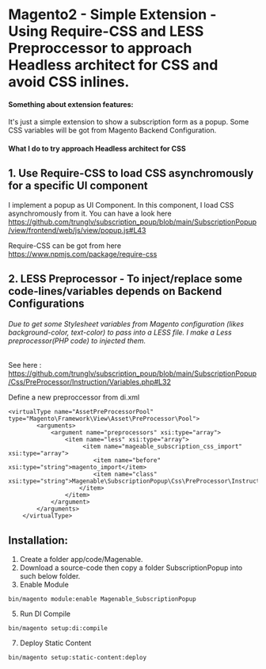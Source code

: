 # Magento2 - Simple Extension - Using Require-CSS and LESS Preproccessor to approach Headless architect for CSS and avoid CSS inlines.  

#### Something about extension features: 
It's just a simple extension to show a subscription form as a popup. Some CSS variables will be got from Magento Backend Configuration.

#### What I do to try approach Headless architect for CSS 

## 1. Use Require-CSS to load CSS asynchromously for a specific UI component 

I implement a popup as UI Component. In this component, I load CSS asynchromously from it. You can have a look here https://github.com/trunglv/subscription_poup/blob/main/SubscriptionPopup/view/frontend/web/js/view/popup.js#L43

Require-CSS can be got from here https://www.npmjs.com/package/require-css

## 2. LESS Preprocessor - To inject/replace some code-lines/variables depends on Backend Configurations 

###### Due to get some Stylesheet variables from Magento configuration (likes background-color, text-color) to pass into a LESS file. I make a Less preprocessor(PHP code) to injected them.
See here : https://github.com/trunglv/subscription_poup/blob/main/SubscriptionPopup/Css/PreProcessor/Instruction/Variables.php#L32

Define a new preproccessor from di.xml
```
<virtualType name="AssetPreProcessorPool" type="Magento\Framework\View\Asset\PreProcessor\Pool">
        <arguments>
            <argument name="preprocessors" xsi:type="array">
                <item name="less" xsi:type="array">
                     <item name="mageable_subscription_css_import" xsi:type="array">
                        <item name="before" xsi:type="string">magento_import</item>
                        <item name="class" xsi:type="string">Magenable\SubscriptionPopup\Css\PreProcessor\Instruction\Variables</item>
                    </item>
                </item>
            </argument>
        </arguments>
    </virtualType>
```

## Installation: 
1. Create a folder app/code/Magenable.
2. Download a source-code then copy a folder SubscriptionPopup into such below folder.
3. Enable Module 
```
bin/magento module:enable Magenable_SubscriptionPopup
```
5. Run DI Compile
```
bin/magento setup:di:compile
```
7. Deploy Static Content 
```
bin/magento setup:static-content:deploy
```
